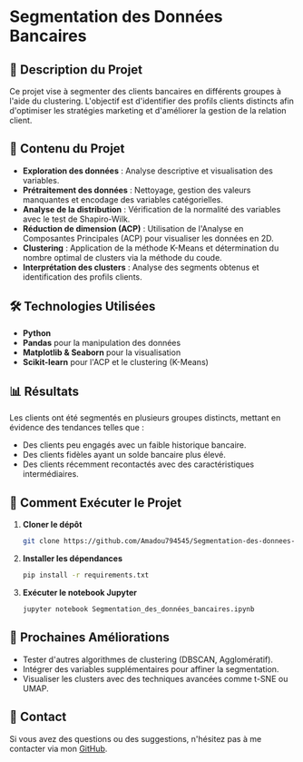# Segmentation des Données Bancaires

## 📌 Description du Projet
Ce projet vise à segmenter des clients bancaires en différents groupes à l'aide du clustering. L'objectif est d'identifier des profils clients distincts afin d'optimiser les stratégies marketing et d'améliorer la gestion de la relation client.

## 📂 Contenu du Projet
- **Exploration des données** : Analyse descriptive et visualisation des variables.
- **Prétraitement des données** : Nettoyage, gestion des valeurs manquantes et encodage des variables catégorielles.
- **Analyse de la distribution** : Vérification de la normalité des variables avec le test de Shapiro-Wilk.
- **Réduction de dimension (ACP)** : Utilisation de l'Analyse en Composantes Principales (ACP) pour visualiser les données en 2D.
- **Clustering** : Application de la méthode K-Means et détermination du nombre optimal de clusters via la méthode du coude.
- **Interprétation des clusters** : Analyse des segments obtenus et identification des profils clients.

## 🛠️ Technologies Utilisées
- **Python**
- **Pandas** pour la manipulation des données
- **Matplotlib & Seaborn** pour la visualisation
- **Scikit-learn** pour l'ACP et le clustering (K-Means)

## 📊 Résultats
Les clients ont été segmentés en plusieurs groupes distincts, mettant en évidence des tendances telles que :
- Des clients peu engagés avec un faible historique bancaire.
- Des clients fidèles ayant un solde bancaire plus élevé.
- Des clients récemment recontactés avec des caractéristiques intermédiaires.

## 🚀 Comment Exécuter le Projet
1. **Cloner le dépôt**
   ```bash
   git clone https://github.com/Amadou794545/Segmentation-des-donnees-bancaires.git
   ```
2. **Installer les dépendances**
   ```bash
   pip install -r requirements.txt
   ```
3. **Exécuter le notebook Jupyter**
   ```bash
   jupyter notebook Segmentation_des_données_bancaires.ipynb
   ```

## 📌 Prochaines Améliorations
- Tester d'autres algorithmes de clustering (DBSCAN, Agglomératif).
- Intégrer des variables supplémentaires pour affiner la segmentation.
- Visualiser les clusters avec des techniques avancées comme t-SNE ou UMAP.

## 📩 Contact
Si vous avez des questions ou des suggestions, n'hésitez pas à me contacter via mon [GitHub](https://github.com/Amadou794545).

